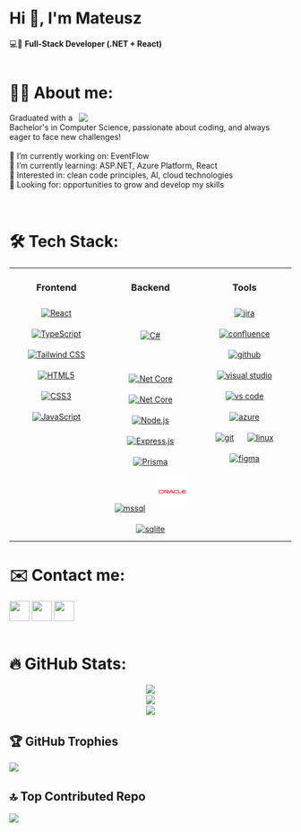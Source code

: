 # Hi 👋, I'm Mateusz</h1>
💻🚀 <b>Full-Stack Developer (.NET + React)</b>
<br/><br/>
# 👨‍💻 About me:
<img align="right" src="https://user-images.githubusercontent.com/74038190/225813708-98b745f2-7d22-48cf-9150-083f1b00d6c9.gif" width="380">
<div align="right" width="100"></div>
Graduated with a Bachelor's in Computer Science, passionate about coding, and always eager to face new challenges!
<br/><br/>
🔭 I’m currently working on: EventFlow<br/>
📖 I’m currently learning: ASP.NET, Azure Platform, React <br/>
🚀 Interested in: clean code principles, AI, cloud technologies<br/>
💬 Looking for: opportunities to grow and develop my skills
<br/><br/><br/>

# 🛠️ Tech Stack:
<table width="100%" align="center"><tr><td valign="top" align="center" width="33%">

### Frontend  
<div align="center">
<a href="https://reactjs.org/" target="_blank"><img style="margin: 10px" src="https://profilinator.rishav.dev/skills-assets/react-original-wordmark.svg" alt="React" height="50" /></a>
<a href="https://www.typescriptlang.org/" target="_blank"><img style="margin: 10px" src="https://profilinator.rishav.dev/skills-assets/typescript-original.svg" alt="TypeScript" height="50" /></a>
<a href="https://www.tailwindcss.com/" target="_blank"><img style="margin: 10px" src="https://profilinator.rishav.dev/skills-assets/tailwindcss.svg" alt="Tailwind CSS" height="50" /></a><br/>   
<a href="https://en.wikipedia.org/wiki/HTML5" target="_blank"><img style="margin: 10px" src="https://profilinator.rishav.dev/skills-assets/html5-original-wordmark.svg" alt="HTML5" height="50" /></a>  
<a href="https://www.w3schools.com/css/" target="_blank"><img style="margin: 10px" src="https://profilinator.rishav.dev/skills-assets/css3-original-wordmark.svg" alt="CSS3" height="50" /></a>  
<a href="https://www.javascript.com/" target="_blank"><img style="margin: 10px" src="https://profilinator.rishav.dev/skills-assets/javascript-original.svg" alt="JavaScript" height="50" /></a>  

</td><td valign="top" align="center" width="33%">



### Backend  
<div align="center">  
<a href="https://docs.microsoft.com/en-us/dotnet/csharp/" target="_blank"><img style="margin: 50px" src="https://profilinator.rishav.dev/skills-assets/csharp-original.svg" alt="C#" height="50" /></a>  
<a href="https://dotnet.microsoft.com/download" target="_blank"><img style="margin: 10px" src="https://profilinator.rishav.dev/skills-assets/dotnetcore.png" alt=".Net Core" height="50" /></a>  
  <a href="https://learn.microsoft.com/en-us/ef/core/" target="_blank"><img style="margin: 10px" src="https://github.com/campusMVP/dotnetCoreLogoPack/blob/master/Entity%20Framework%20Core/Bitmap%20RGB/Bitmap-MEDIUM_Entity-Framework-Core-Logo_2colors_Square_Boxed_RGB.png" alt=".Net Core" height="50" /></a> <br/>
<a href="https://nodejs.org/" target="_blank"><img style="margin: 10px" src="https://profilinator.rishav.dev/skills-assets/nodejs-original-wordmark.svg" alt="Node.js" height="50" /></a>  
<a href="https://expressjs.com/" target="_blank"><img style="margin: 10px" src="https://profilinator.rishav.dev/skills-assets/express-original-wordmark.svg" alt="Express.js" height="50" /></a>  
<a href="https://www.prisma.io/" target="_blank"><img style="margin: 10px" src="https://profilinator.rishav.dev/skills-assets/prisma.png" alt="Prisma" height="50" /></a><br/>
<a target="_blank" href="https://learn.microsoft.com/en-us/sql/?view=sql-server-ver16"><img style="margin: 10px" height="50" src="https://www.svgrepo.com/show/303229/microsoft-sql-server-logo.svg" alt="mssql" /></a>
<a target="_blank" href="https://docs.oracle.com/en/"><img style="margin: 10px" height="50" src="https://raw.githubusercontent.com/devicons/devicon/master/icons/oracle/oracle-original.svg" alt="oracle" /></a>
<a target="_blank" href="https://www.sqlite.org/"><img style="margin: 10px" height="50" src="https://www.vectorlogo.zone/logos/sqlite/sqlite-icon.svg" alt="sqlite" /></a>
</div>
</div>


</td><td valign="top" align="center" width="33%">



### Tools  
<div align="center">  
  <a target="_blank" href="https://www.atlassian.com/software/jira"><img style="margin: 10px" height="50" src="https://cdn.jsdelivr.net/gh/devicons/devicon/icons/jira/jira-original.svg" alt="jira"/></a>
  <a target="_blank" href="https://www.atlassian.com/software/confluence"><img style="margin: 10px" height="50" src="https://cdn.jsdelivr.net/gh/devicons/devicon/icons/confluence/confluence-original.svg" alt="confluence"/></a>
    <a target="_blank" href="https://github.com/"><img style="margin: 10px" height="50" src="https://cdn.jsdelivr.net/gh/devicons/devicon/icons/github/github-original.svg" alt="github"/></a><br/>
      <a target="_blank" href="https://visualstudio.microsoft.com/"><img style="margin: 10px" height="50" src="https://cdn.jsdelivr.net/gh/devicons/devicon/icons/visualstudio/visualstudio-plain.svg" alt="visual studio"/></a>
      <a target="_blank" href="https://code.visualstudio.com/"><img style="margin: 10px" height="50" src="https://cdn.jsdelivr.net/gh/devicons/devicon/icons/vscode/vscode-original.svg" alt="vs code"/></a>
            <a target="_blank" href="https://azure.microsoft.com/"><img style="margin: 10px" height="50" src="https://cdn.jsdelivr.net/gh/devicons/devicon/icons/azure/azure-original.svg" alt="azure"/></a><br/>
<a target="_blank" href="https://git-scm.com/"><img style="margin: 10px" height="50" src="https://cdn.jsdelivr.net/gh/devicons/devicon/icons/git/git-original.svg" alt="git"/></a>
<a target="_blank" href="#"><img style="margin: 10px" height="50" src="https://cdn.jsdelivr.net/gh/devicons/devicon/icons/linux/linux-original.svg" alt="linux"/></a>
  <a target="_blank" href="https://www.figma.com/"><img style="margin: 10px" height="50" src="https://profilinator.rishav.dev/skills-assets/figma-icon.svg" alt="figma"/></a>
</div>

</td></tr></table>

# ✉️ Contact me:
<a href="mailto:mateusz.strapczuk@gmail.com"><img width="36" height="36" src="https://upload.wikimedia.org/wikipedia/commons/7/7e/Gmail_icon_%282020%29.svg"/></a>
<a href="https://www.linkedin.com/in/mateuszstrapczuk/"><img width="36" height="36" src="https://upload.wikimedia.org/wikipedia/commons/c/ca/LinkedIn_logo_initials.png"/></a>
<a href="https://www.facebook.com/mateusz.strapczuk"><img width="36" height="36" src="https://upload.wikimedia.org/wikipedia/commons/5/51/Facebook_f_logo_%282019%29.svg"/></a>
<br/><br/>

# 🔥 GitHub Stats:
<div align="center">
  <img src="https://github-readme-stats.vercel.app/api?username=Blackkoutt&theme=monokai&hide_border=false&include_all_commits=false&count_private=false"/><br/>
  <img src="https://nirzak-streak-stats.vercel.app/?user=Blackkoutt&theme=monokai&hide_border=false"/><br/>
  <img src="https://github-readme-stats.vercel.app/api/top-langs/?username=Blackkoutt&theme=monokai&hide_border=false&include_all_commits=false&count_private=false&layout=compact"/><br/>
</div>


## 🏆 GitHub Trophies
![](https://github-profile-trophy.vercel.app/?username=Blackkoutt&theme=radical&no-frame=false&no-bg=false&margin-w=4)

## 🔝 Top Contributed Repo
![](https://github-contributor-stats.vercel.app/api?username=Blackkoutt&limit=5&theme=monokai&combine_all_yearly_contributions=true)


